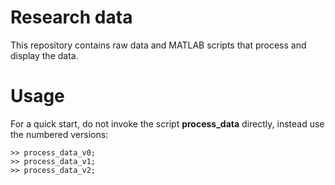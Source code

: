 # Research data #

This repository contains raw data and MATLAB scripts that process and display the data.

# Usage #

For a quick start, do not invoke the script **process_data** directly, instead use the numbered versions:  
``` 
>> process_data_v0;
>> process_data_v1;
>> process_data_v2;
```
